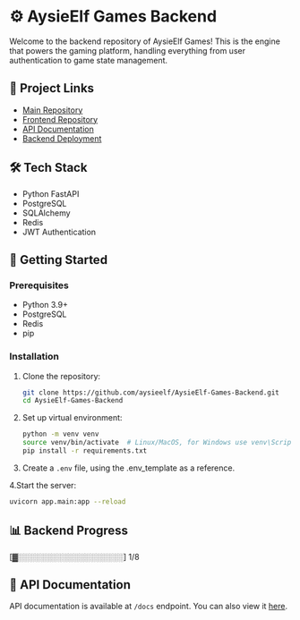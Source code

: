 # ⚙️ AysieElf Games Backend

Welcome to the backend repository of AysieElf Games! This is the engine that powers the gaming platform, handling everything from user authentication to game state management.

## 🔗 Project Links
- [Main Repository](https://github.com/aysieelf/AysieElf-Games)
- [Frontend Repository](https://github.com/aysieelf/AysieElf-Games-Frontend)
- [API Documentation](https://aysieelf-games-api-c2eb044503c3.herokuapp.com/docs)
- [Backend Deployment](https://aysieelf-games-api-c2eb044503c3.herokuapp.com/)

## 🛠️ Tech Stack
- Python FastAPI
- PostgreSQL
- SQLAlchemy
- Redis
- JWT Authentication

## 🚀 Getting Started

### Prerequisites
- Python 3.9+
- PostgreSQL
- Redis
- pip

### Installation
1. Clone the repository:
   ```bash
   git clone https://github.com/aysieelf/AysieElf-Games-Backend.git
   cd AysieElf-Games-Backend
   ```

2. Set up virtual environment:
   ```bash
   python -m venv venv
   source venv/bin/activate  # Linux/MacOS, for Windows use venv\Scripts\activate
   pip install -r requirements.txt
   ```

3. Create a `.env` file, using the .env_template as a reference.

4.Start the server:
   ```bash
   uvicorn app.main:app --reload
   ```

## 📊 Backend Progress
[▓░░░░░░░░░░░░░░░░░░░] 1/8

## 📝 API Documentation
API documentation is available at `/docs` endpoint. You can also view it [here](https://aysieelf-games-api-c2eb044503c3.herokuapp.com/docs).